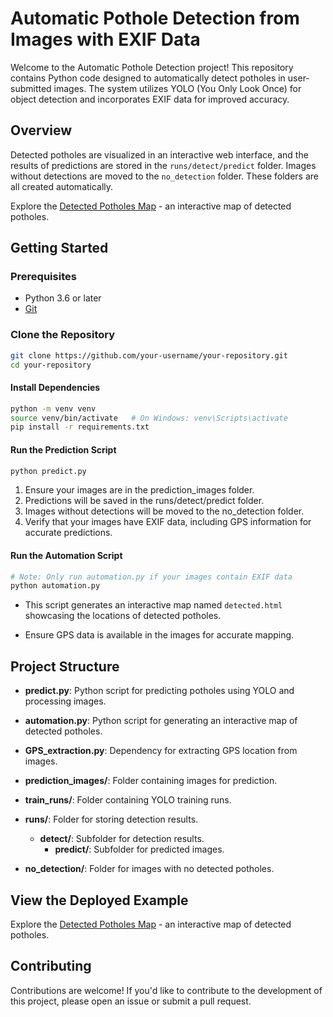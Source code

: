 # Automatic Pothole Detection from Images with EXIF Data

Welcome to the Automatic Pothole Detection project! This repository contains Python code designed to automatically detect potholes in user-submitted images. The system utilizes YOLO (You Only Look Once) for object detection and incorporates EXIF data for improved accuracy.

## Overview
Detected potholes are visualized in an interactive web interface, and the results of predictions are stored in the `runs/detect/predict` folder. Images without detections are moved to the `no_detection` folder. These folders are all created automatically.

Explore the [Detected Potholes Map](https://pwilliamspeniel.github.io/Pothole-Detection/detected.html) - an interactive map of detected potholes.

## Getting Started

### Prerequisites

- Python 3.6 or later
- [Git](https://git-scm.com/)

### Clone the Repository

```bash
git clone https://github.com/your-username/your-repository.git
cd your-repository
```

#### Install Dependencies
```bash
python -m venv venv
source venv/bin/activate   # On Windows: venv\Scripts\activate
pip install -r requirements.txt
```

#### Run the Prediction Script
```bash
python predict.py
```

1. Ensure your images are in the prediction_images folder.
2. Predictions will be saved in the runs/detect/predict folder.
3. Images without detections will be moved to the no_detection folder.
4. Verify that your images have EXIF data, including GPS information for accurate predictions.

#### Run the Automation Script
```bash
# Note: Only run automation.py if your images contain EXIF data
python automation.py
```

- This script generates an interactive map named `detected.html` showcasing the locations of detected potholes.

- Ensure GPS data is available in the images for accurate mapping.

## Project Structure

- **predict.py**: Python script for predicting potholes using YOLO and processing images.

- **automation.py**: Python script for generating an interactive map of detected potholes.

- **GPS_extraction.py**: Dependency for extracting GPS location from images.

- **prediction_images/**: Folder containing images for prediction.

- **train_runs/**: Folder containing YOLO training runs.

- **runs/**: Folder for storing detection results.
  - **detect/**: Subfolder for detection results.
    - **predict/**: Subfolder for predicted images.

- **no_detection/**: Folder for images with no detected potholes.

## View the Deployed Example

Explore the [Detected Potholes Map](https://pwilliamspeniel.github.io/Pothole-Detection/detected.html) - an interactive map of detected potholes.

## Contributing

Contributions are welcome! If you'd like to contribute to the development of this project, please open an issue or submit a pull request.






